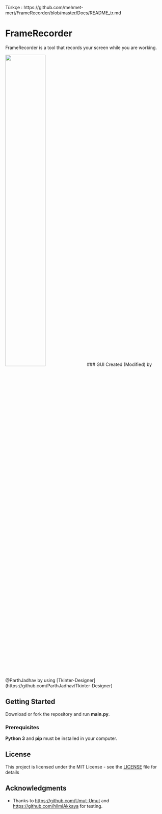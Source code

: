<p> Türkçe : https://github.com/mehmet-mert/FrameRecorder/blob/master/Docs/README_tr.md</p>

# FrameRecorder

FrameRecorder is a tool that records your screen while you are working.

<img width=50% src="https://raw.githubusercontent.com/mehmet-mert/FrameRecorder/master/Docs/Ekran%20Al%C4%B1nt%C4%B1s%C4%B1.PNG">
### GUI Created (Modified) by @ParthJadhav by using [Tkinter-Designer](https://github.com/ParthJadhav/Tkinter-Designer)


## Getting Started

Download or fork the repository and run <b>main.py</b>.

### Prerequisites

<b>Python 3</b> and <b>pip</b> must be installed in your computer.

## License

This project is licensed under the MIT License - see the [LICENSE](https://github.com/mehmet-mert/FrameRecorder/blob/master/LICENSE) file for details

## Acknowledgments

* Thanks to https://github.com/Umut-Umut and https://github.com/hilmiAkkaya for testing.

